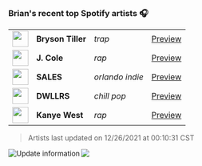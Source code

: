 ### Brian's recent top Spotify artists 🎧
<table>
<!-- top_artists starts -->
    <tr>
        <td> <img height="32px" src="https://i.scdn.co/image/ab6761610000f178078fdd734b7f0aa782328428"> </td>
        <td> <b>Bryson Tiller</b></td>
        <td> <i>trap</i></td>
        <td> <a href="https://open.spotify.com/artist/2EMAnMvWE2eb56ToJVfCWs" target="_blank" > Preview </a> </td>
    </tr>
    <tr>
        <td> <img height="32px" src="https://i.scdn.co/image/ab6761610000f178add503b411a712e277895c8a"> </td>
        <td> <b>J. Cole</b></td>
        <td> <i>rap</i></td>
        <td> <a href="https://open.spotify.com/artist/6l3HvQ5sa6mXTsMTB19rO5" target="_blank" > Preview </a> </td>
    </tr>
    <tr>
        <td> <img height="32px" src="https://i.scdn.co/image/ab6761610000f1788a95cd388f98773b9bc5e9f9"> </td>
        <td> <b>SALES</b></td>
        <td> <i>orlando indie</i></td>
        <td> <a href="https://open.spotify.com/artist/6vVztIuqdDHvYWxOEXCzjN" target="_blank" > Preview </a> </td>
    </tr>
    <tr>
        <td> <img height="32px" src="https://i.scdn.co/image/ab6761610000f1783ccf79e19759f673aeb27476"> </td>
        <td> <b>DWLLRS</b></td>
        <td> <i>chill pop</i></td>
        <td> <a href="https://open.spotify.com/artist/2TviQllPVEQ7E68Yr4uPKR" target="_blank" > Preview </a> </td>
    </tr>
    <tr>
        <td> <img height="32px" src="https://i.scdn.co/image/ab6761610000f178867008a971fae0f4d913f63a"> </td>
        <td> <b>Kanye West</b></td>
        <td> <i>rap</i></td>
        <td> <a href="https://open.spotify.com/artist/5K4W6rqBFWDnAN6FQUkS6x" target="_blank" > Preview </a> </td>
    </tr>
<!-- top_artists ends -->
</table>

<!-- last_updated starts -->
> Artists last updated on 12/26/2021 at 00:10:31 CST
<!-- last_updated ends -->

<a href="https://github.com/briansayre/briansayre/actions?query=workflow%3A%22Update+Spotify+information%22"><img src="https://github.com/briansayre/briansayre/workflows/Update%20Spotify%20information/badge.svg" align="left" alt="Update information"></a>

![](https://visitor-badge.glitch.me/badge?page_id=briansayre.briansayre)
